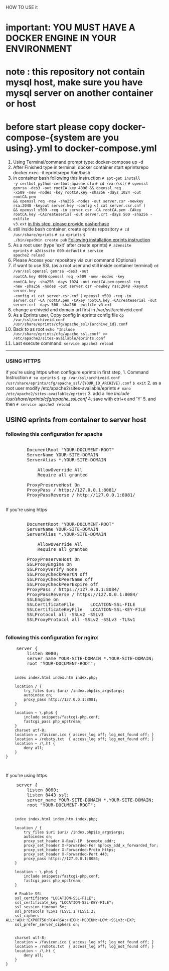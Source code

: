 HOW TO USE it
# important: YOU MUST HAVE A DOCKER ENGINE IN YOUR ENVIRONMENT
# note : this repository not contain mysql host, make sure you have mysql server on another container or host
# before start please copy docker-compose-{system are you using}.yml to docker-compose.yml

1. Using Terminal/command prompt type:
<span>docker-compose up -d</span>
2. After Finished type in terminal:
<span>docker container start eprintsrepo</span>
<span>docker exec -it eprintsrepo /bin/bash</span>
3. in container bash following this instruction
 <code># apt-get install -y certbot python-certbot-apache ufw</code>
 <code># cd /var/ssl/</code>
 <code># openssl genrsa -des3 -out rootCA.key 4096 && openssl req -x509 -new -nodes -key rootCA.key -sha256 -days 1024 -out rootCA.pem && openssl req -new -sha256 -nodes -out server.csr -newkey rsa:2048 -keyout server.key -config <( cat server.csr.cnf ) && openssl x509 -req -in server.csr -CA rootCA.pem -CAkey rootCA.key -CAcreateserial -out server.crt -days 500 -sha256 -extfile v3.ext</code>
<u>in this step, please provide pashprhase</u>
4. still inside bash container, create eprints repository
<code># cd /usr/share/eprints</code>
<code># su eprints</code>
<code>$ ./bin/epadmin create pub</code>
<u>Following installation eprints instruction</u>
5. As a root user (type 'exit' after create eprints)
<code># a2ensite eprints</code>
<code># a2dissite 000-default</code>
<code># service apache2 reload</code>
6. Please Access your repository via curl command
(Optional)
7. if want to use SSL (as a root user and still inside container terminal)
<code>cd /var/ssl</code>
<code>openssl genrsa -des3 -out rootCA.key 4096</code>
<code>openssl req -x509 -new -nodes -key rootCA.key -sha256 -days 1024 -out rootCA.pem</code>
<code>openssl req -new -sha256 -nodes -out server.csr -newkey rsa:2048 -keyout server.key -config <( cat server.csr.cnf )</code>
<code>openssl x509 -req -in server.csr -CA rootCA.pem -CAkey rootCA.key -CAcreateserial -out server.crt -days 500 -sha256 -extfile v3.ext</code>
8. change archiveid and domain url first in /var/ssl/archiveid.conf
9. As a Eprints user, Copy config in eprints config file 
    <code>cp /var/ssl/archiveid.conf /usr/share/eprints/cfg/apache_ssl/{archive_id}.conf</code>
10. Back to as root
<code>echo "Include /usr/share/eprints/cfg/apache_ssl.conf" >> /etc/apache2/sites-available/eprints.conf</code>
11. Last execute command:
<code>service apache2 reload</code>

---------------------------------------------------------------------------------------------------------------------------------------------

<h3>USING HTTPS</h3>
if you're using https when configure eprints in first step, 
1. Command Instruction
<code># su eprints</code>
<code>$ cp /var/ssl/archiveid.conf /usr/share/eprints/cfg/apache_ssl/{YOUR_ID_ARCHIVE}.conf</code>
<code>$ exit</code>
2. as a root user modify /etc/apache2/sites-available/eprints
<code># nano /etc/apache2/sites-available/eprints</code>
3. add a line
    <i>Include /usr/share/eprints/cfg/apache_ssl.conf</i>
4. save with ctrl+x and 'Y'
5. and then
<code># service apache2 reload</code>


<h2>USING eprints from container to server host</h2>
<h3>following this configuration for apache</h3>
<pre>
    <VirtualHost *:80> 
        DocumentRoot "YOUR-DOCUMENT-ROOT"
        ServerName YOUR-SITE-DOMAIN
        ServerAlias *.YOUR-SITE-DOMAIN
        <Directory "YOUR-DOCUMENT-ROOT">
            AllowOverride All
            Require all granted
        </Directory>
        ProxyPreserveHost On
        ProxyPass / http://127.0.0.1:8081/
        ProxyPassReverse / http://127.0.0.1:8081/
    </VirtualHost>
</pre>
<p> If you're using https </p>
<pre>
    <VirtualHost *:443>
        DocumentRoot "YOUR-DOCUMENT-ROOT"
        ServerName YOUR-SITE-DOMAIN
        ServerAlias *.YOUR-SITE-DOMAIN
        <Directory "YOUR-DOCUMENT-ROOT">
            AllowOverride All
            Require all granted
        </Directory>
        ProxyPreserveHost On
        SSLProxyEngine On
        SSLProxyVerify none
        SSLProxyCheckPeerCN off
        SSLProxyCheckPeerName off
        SSLProxyCheckPeerExpire off
        ProxyPass / https://127.0.0.1:8084/
        ProxyPassReverse / https://127.0.0.1:8084/
        SSLEngine on
        SSLCertificateFile      LOCATION-SSL-FILE
        SSLCertificateKeyFile   LOCATION-SSL-KEY-FILE
        SSLProtocol all -SSLv2 -SSLv3
        SSLProxyProtocol all -SSLv2 -SSLv3 -TLSv1 
    </VirtualHost>
</pre>
<h3>following this configuration for nginx</h3>
<pre>
    server {
        listen 8080;
        server_name YOUR-SITE-DOMAIN *.YOUR-SITE-DOMAIN;
        root "YOUR-DOCUMENT-ROOT";
        
        index index.html index.htm index.php;
    
        location / {
            try_files $uri $uri/ /index.php$is_args$args;
            autoindex on;
            proxy_pass http://127.0.0.1:8081;
        }
        
        location ~ \.php$ {
            include snippets/fastcgi-php.conf;
            fastcgi_pass php_upstream;		
        }
        charset utf-8;
        location = /favicon.ico { access_log off; log_not_found off; }
        location = /robots.txt  { access_log off; log_not_found off; }
        location ~ /\.ht {
            deny all;
        }
    }
</pre>
<p> If you're using https </p>
<pre>
    server {
        listen 8080;
        listen 8443 ssl;
        server_name YOUR-SITE-DOMAIN *.YOUR-SITE-DOMAIN;
        root "YOUR-DOCUMENT-ROOT";
        
        index index.html index.htm index.php;
    
        location / {
            try_files $uri $uri/ /index.php$is_args$args;
            autoindex on;
            proxy_set_header X-Real-IP  $remote_addr;
            proxy_set_header X-Forwarded-For $proxy_add_x_forwarded_for;
            proxy_set_header X-Forwarded-Proto https;
            proxy_set_header X-Forwarded-Port 443;
            proxy_pass https://127.0.0.1:8084;
        }
        
        location ~ \.php$ {
            include snippets/fastcgi-php.conf;
            fastcgi_pass php_upstream;
        }

        # Enable SSL
        ssl_certificate "LOCATION-SSL-FILE";
        ssl_certificate_key "LOCATION-SSL-KEY-FILE";
        ssl_session_timeout 5m;
        ssl_protocols TLSv1 TLSv1.1 TLSv1.2;
        ssl_ciphers ALL:!ADH:!EXPORT56:RC4+RSA:+HIGH:+MEDIUM:+LOW:+SSLv3:+EXP;
        ssl_prefer_server_ciphers on;
        
        
        charset utf-8; 
        location = /favicon.ico { access_log off; log_not_found off; }
        location = /robots.txt  { access_log off; log_not_found off; }
        location ~ /\.ht {
            deny all;
        }
    }
</pre>